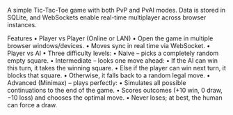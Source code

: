 A simple Tic-Tac-Toe game with both PvP and PvAI modes. Data is stored in SQLite, and WebSockets enable real-time multiplayer across browser instances.

Features
	•	Player vs Player (Online or LAN)
	•	Open the game in multiple browser windows/devices.
	•	Moves sync in real time via WebSocket.
	•	Player vs AI
	•	Three difficulty levels:
	•	Naive – picks a completely random empty square.
	•	Intermediate – looks one move ahead:
	•	If the AI can win this turn, it takes the winning square.
	•	Else if the player can win next turn, it blocks that square.
	•	Otherwise, it falls back to a random legal move.
	•	Advanced (Minimax) – plays perfectly:
	•	Simulates all possible continuations to the end of the game.
	•	Scores outcomes (+10 win, 0 draw, −10 loss) and chooses the optimal move.
	•	Never loses; at best, the human can force a draw.
